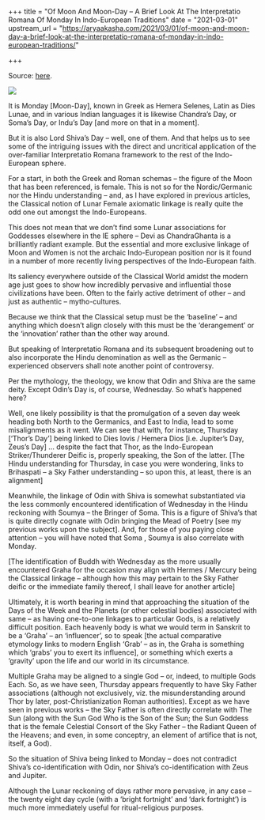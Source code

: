 +++
title = "Of Moon And Moon-Day – A Brief Look At The Interpretatio Romana Of Monday In Indo-European Traditions"
date = "2021-03-01"
upstream_url = "https://aryaakasha.com/2021/03/01/of-moon-and-moon-day-a-brief-look-at-the-interpretatio-romana-of-monday-in-indo-european-traditions/"

+++

Source: [here](https://aryaakasha.com/2021/03/01/of-moon-and-moon-day-a-brief-look-at-the-interpretatio-romana-of-monday-in-indo-european-traditions/).

![](https://aryaakasha.files.wordpress.com/2021/03/52968567_10161489403065574_6653579467413258240_o.jpg?w=972)

It is Monday \[Moon-Day\], known in Greek as Hemera Selenes, Latin as Dies Lunae, and in various Indian languages it is likewise Chandra’s Day, or Soma’s Day, or Indu’s Day \[and more on that in a moment\].

But it is also Lord Shiva’s Day – well, one of them. And that helps us to see some of the intriguing issues with the direct and uncritical application of the over-familiar Interpretatio Romana framework to the rest of the Indo-European sphere.

For a start, in both the Greek and Roman schemas – the figure of the Moon that has been referenced, is female. This is not so for the Nordic/Germanic nor the Hindu understanding – and, as I have explored in previous articles, the Classical notion of Lunar Female axiomatic linkage is really quite the odd one out amongst the Indo-Europeans.

This does not mean that we don’t find some Lunar associations for Goddesses elsewhere in the IE sphere – Devi as ChandraGhanta is a brilliantly radiant example. But the essential and more exclusive linkage of Moon and Women is not the archaic Indo-European position nor is it found in a number of more recently living perspectives of the Indo-European faith.

Its saliency everywhere outside of the Classical World amidst the modern age just goes to show how incredibly pervasive and influential those civilizations have been. Often to the fairly active detriment of other – and just as authentic – mytho-cultures.

Because we think that the Classical setup must be the ‘baseline’ – and anything which doesn’t align closely with this must be the ‘derangement’ or the ‘innovation’ rather than the other way around.

But speaking of Interpretatio Romana and its subsequent broadening out to also incorporate the Hindu denomination as well as the Germanic – experienced observers shall note another point of controversy.

Per the mythology, the theology, we know that Odin and Shiva are the same deity. Except Odin’s Day is, of course, Wednesday. So what’s happened here?

Well, one likely possibility is that the promulgation of a seven day week heading both North to the Germanics, and East to India, lead to some misalignments as it went. We can see that with, for instance, Thursday \[‘Thor’s Day’\] being linked to Dies Iovis / Hemera Dios \[i.e. Jupiter’s Day, Zeus’s Day\] … despite the fact that Thor, as the Indo-European Striker/Thunderer Deific is, properly speaking, the Son of the latter. \[The Hindu understanding for Thursday, in case you were wondering, links to Brihaspati – a Sky Father understanding – so upon this, at least, there is an alignment\]

Meanwhile, the linkage of Odin with Shiva is somewhat substantiated via the less commonly encountered identification of Wednesday in the Hindu reckoning with Soumya – the Bringer of Soma. This is a figure of Shiva’s that is quite directly cognate with Odin bringing the Mead of Poetry \[see my previous works upon the subject\]. And, for those of you paying close attention – you will have noted that Soma , Soumya is also correlate with Monday.

\[The identification of Buddh with Wednesday as the more usually encountered Graha for the occasion may align with Hermes / Mercury being the Classical linkage – although how this may pertain to the Sky Father deific or the immediate family thereof, I shall leave for another article\]

Ultimately, it is worth bearing in mind that approaching the situation of the Days of the Week and the Planets (or other celestial bodies) associated with same – as having one-to-one linkages to particular Gods, is a relatively difficult position. Each heavenly body is what we would term in Sanskrit to be a ‘Graha’ – an ‘influencer’, so to speak \[the actual comparative etymology links to modern English ‘Grab’ – as in, the Graha is something which ‘grabs’ you to exert its influence\], or something which exerts a ‘gravity’ upon the life and our world in its circumstance.

Multiple Graha may be aligned to a single God – or, indeed, to multiple Gods Each. So, as we have seen, Thursday appears frequently to have Sky Father associations (although not exclusively, viz. the misunderstanding around Thor by later, post-Christianization Roman authorities). Except as we have seen in previous works – the Sky Father is often directly correlate with The Sun (along with the Sun God Who is the Son of the Sun; the Sun Goddess that is the female Celestial Consort of the Sky Father – the Radiant Queen of the Heavens; and even, in some conceptry, an element of artifice that is not, itself, a God).

So the situation of Shiva being linked to Monday – does not contradict Shiva’s co-identification with Odin, nor Shiva’s co-identification with Zeus and Jupiter.

Although the Lunar reckoning of days rather more pervasive, in any case – the twenty eight day cycle (with a ‘bright fortnight’ and ‘dark fortnight’) is much more immediately useful for ritual-religious purposes.
